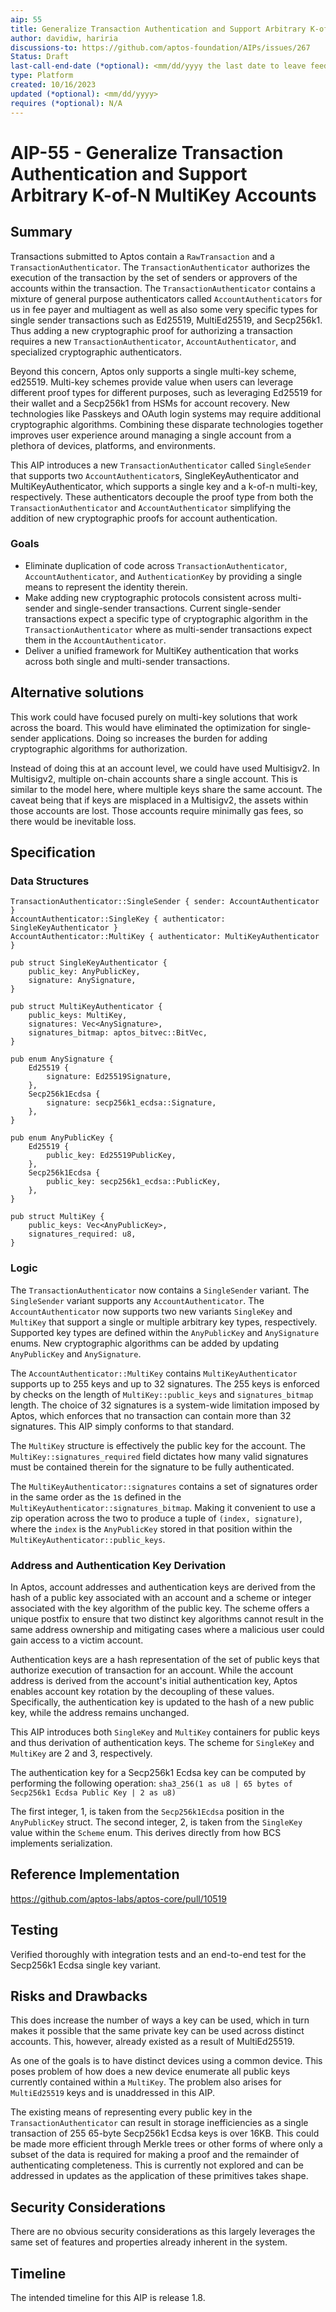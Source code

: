 ```yaml
---
aip: 55
title: Generalize Transaction Authentication and Support Arbitrary K-of-N MultiKey Accounts
author: davidiw, hariria
discussions-to: https://github.com/aptos-foundation/AIPs/issues/267
Status: Draft
last-call-end-date (*optional): <mm/dd/yyyy the last date to leave feedbacks and reviews>
type: Platform
created: 10/16/2023
updated (*optional): <mm/dd/yyyy>
requires (*optional): N/A
---
```


# AIP-55 - Generalize Transaction Authentication and Support Arbitrary K-of-N MultiKey Accounts

## Summary

Transactions submitted to Aptos contain a `RawTransaction` and a `TransactionAuthenticator`. The `TransactionAuthenticator` authorizes the execution of the transaction by the set of senders or approvers of the accounts within the transaction. The `TransactionAuthenticator` contains a mixture of general purpose authenticators called `AccountAuthenticators` for us in fee payer and multiagent as well as also some very specific types for single sender transactions such as Ed25519, MultiEd25519, and Secp256k1. Thus adding a new cryptographic proof for authorizing a transaction requires a new `TransactionAuthenticator`, `AccountAuthenticator`, and specialized cryptographic authenticators.

Beyond this concern, Aptos only supports a single multi-key scheme, ed25519. Multi-key schemes provide value when users can leverage different proof types for different purposes, such as leveraging Ed25519 for their wallet and a Secp256k1 from HSMs for account recovery. New technologies like Passkeys and OAuth login systems may require additional cryptographic algorithms. Combining these disparate technologies together improves user experience around managing a single account from a plethora of devices, platforms, and environments.

This AIP introduces a new `TransactionAuthenticator` called `SingleSender` that supports two `AccountAuthenticator`s, SingleKeyAuthenticator and MultiKeyAuthenticator, which supports a single key and a k-of-n multi-key, respectively. These authenticators decouple the proof type from both the `TransactionAuthenticator` and `AccountAuthenticator` simplifying the addition of new cryptographic proofs for account authentication.

### Goals

* Eliminate duplication of code across `TransactionAuthenticator`, `AccountAuthenticator`, and `AuthenticationKey` by providing a single means to represent the identity therein.
* Make adding new cryptographic protocols consistent across multi-sender and single-sender transactions. Current single-sender transactions expect a specific type of cryptographic algorithm in the `TransactionAuthenticator` where as multi-sender transactions expect them in the `AccountAuthenticator`.
* Deliver a unified framework for MultiKey authentication that works across both single and multi-sender transactions.

## Alternative solutions

This work could have focused purely on multi-key solutions that work across the board. This would have eliminated the optimization for single-sender applications. Doing so increases the burden for adding cryptographic algorithms for authorization.

Instead of doing this at an account level, we could have used Multisigv2. In Multisigv2, multiple on-chain accounts share a single account. This is similar to the model here, where multiple keys share the same account. The caveat being that if keys are misplaced in a Multisigv2, the assets within those accounts are lost. Those accounts require minimally gas fees, so there would be inevitable loss.

## Specification

### Data Structures

```
TransactionAuthenticator::SingleSender { sender: AccountAuthenticator }
AccountAuthenticator::SingleKey { authenticator: SingleKeyAuthenticator }
AccountAuthenticator::MultiKey { authenticator: MultiKeyAuthenticator }

pub struct SingleKeyAuthenticator {
    public_key: AnyPublicKey,
    signature: AnySignature,
}

pub struct MultiKeyAuthenticator {
    public_keys: MultiKey,
    signatures: Vec<AnySignature>,
    signatures_bitmap: aptos_bitvec::BitVec,
}

pub enum AnySignature {
    Ed25519 {
        signature: Ed25519Signature,
    },
    Secp256k1Ecdsa {
        signature: secp256k1_ecdsa::Signature,
    },
}

pub enum AnyPublicKey {
    Ed25519 {
        public_key: Ed25519PublicKey,
    },
    Secp256k1Ecdsa {
        public_key: secp256k1_ecdsa::PublicKey,
    },
}

pub struct MultiKey {
    public_keys: Vec<AnyPublicKey>,
    signatures_required: u8,
}
```

### Logic

The `TransactionAuthenticator` now contains a `SingleSender` variant. The `SingleSender` variant supports any `AccountAuthenticator`. The `AccountAuthenticator` now supports two new variants `SingleKey` and `MultiKey` that support a single or multiple arbitrary key types, respectively. Supported key types are defined within the `AnyPublicKey` and `AnySignature` enums. New cryptographic algorithms can be added by updating `AnyPublicKey` and `AnySignature`.

The `AccountAuthenticator::MultiKey` contains `MultiKeyAuthenticator` supports up to 255 keys and up to 32 signatures. The 255 keys is enforced by checks on the length of `MultiKey::public_keys` and `signatures_bitmap` length. The choice of 32 signatures is a system-wide limitation imposed by Aptos, which enforces that no transaction can contain more than 32 signatures. This AIP simply conforms to that standard.

The `MultiKey` structure is effectively the public key for the account. The `MultiKey::signatures_required` field dictates how many valid signatures must be contained therein for the signature to be fully authenticated.

The `MultiKeyAuthenticator::signatures` contains a set of signatures order in the same order as the `1`s defined in the `MultiKeyAuthenticator::signatures_bitmap`. Making it convenient to use a zip operation across the two to produce a tuple of `(index, signature)`, where the `index` is the `AnyPublicKey` stored in that position within the `MultiKeyAuthenticator::public_keys`.

### Address and Authentication Key Derivation

In Aptos, account addresses and authentication keys are derived from the hash of a public key associated with an account and a scheme or integer associated with the key algorithm of the public key. The scheme offers a unique postfix to ensure that two distinct key algorithms cannot result in the same address ownership and mitigating cases where a malicious user could gain access to a victim account.

Authentication keys are a hash representation of the set of public keys that authorize execution of transaction for an account. While the account address is derived from the account's initial authentication key, Aptos enables account key rotation by the decoupling of these values. Specifically, the authentication key is updated to the hash of a new public key, while the address remains unchanged.

This AIP introduces both `SingleKey` and `MultiKey` containers for public keys and thus derivation of authentication keys. The scheme for `SingleKey` and `MultiKey` are 2 and 3, respectively.

The authentication key for a Secp256k1 Ecdsa key can be computed by performing the following operation: `sha3_256(1 as u8 | 65 bytes of Secp256k1 Ecdsa Public Key | 2 as u8)`

The first integer, 1, is taken from the `Secp256k1Ecdsa` position in the `AnyPublicKey` struct. The second integer, 2, is taken from the `SingleKey` value within the `Scheme` enum. This derives directly from how BCS implements serialization.

## Reference Implementation

https://github.com/aptos-labs/aptos-core/pull/10519

## Testing

Verified thoroughly with integration tests and an end-to-end test for the Secp256k1 Ecdsa single key variant.

## Risks and Drawbacks

This does increase the number of ways a key can be used, which in turn makes it possible that the same private key can be used across distinct accounts. This, however, already existed as a result of MultiEd25519.

As one of the goals is to have distinct devices using a common device. This poses problem of how does a new device enumerate all public keys currently contained within a `MultiKey`. The problem also arises for `MultiEd25519` keys and is unaddressed in this AIP.

The existing means of representing every public key in the `TransactionAuthenticator` can result in storage inefficiencies as a single transaction of 255 65-byte Secp256k1 Ecdsa keys is over 16KB. This could be made more efficient through Merkle trees or other forms of where only a subset of the data is required for making a proof and the remainder of authenticating completeness. This is currently not explored and can be addressed in updates as the application of these primitives takes shape.

## Security Considerations

There are no obvious security considerations as this largely leverages the same set of features and properties already inherent in the system.

## Timeline

The intended timeline for this AIP is release 1.8.
